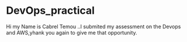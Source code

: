 # DevOps_practical
Hi my Name is Cabrel Temou ..I submited my assessment on the Devops and AWS,yhank you again to give me that opportunity.
